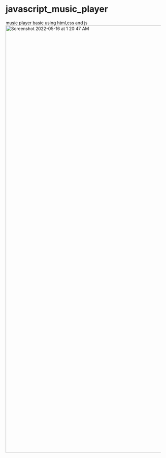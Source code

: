 # javascript_music_player
 music player basic using html,css and js
<img width="1387" alt="Screenshot 2022-05-16 at 1 20 47 AM" src="https://user-images.githubusercontent.com/91725107/168491375-a4989f91-625d-4559-a2f4-378befd4dfe5.png">
